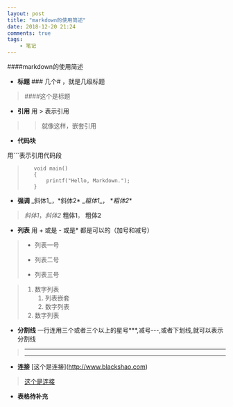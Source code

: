 ```yaml
---
layout: post
title: "markdown的使用简述"
date: 2018-12-20 21:24
comments: true
tags: 
	- 笔记
---
```


####markdown的使用简述

+  **标题**
 \###
几个\# ，就是几级标题
> ####这个是标题

+ **引用**
用 > 表示引用
>
>> 就像这样，嵌套引用

+ **代码块**
<!--more-->
用\```表示引用代码段
>```
>    void main()
>    {
>        printf("Hello, Markdown.");
>    }
> ```

+ **强调**
\_斜体1_，\*斜体2*
\__粗体1__， \**粗体2**
>_斜体1_，*斜体2*
>__粗体1__， **粗体2**

+ **列表**
用 \+ 或是 \- 或是\* 都是可以的（加号和减号）
> + 列表一号
> - 列表二号
> * 列表三号

> 1. 数字列表
>    1. 列表嵌套
>    2. 数字列表   
> 2. 数字列表

+ **分割线**
一行连用三个或者三个以上的星号***,减号---,或者下划线,就可以表示分割线
> ***
> ---

+ **连接**
 \[这个是连接](http://www.blackshao.com)
> [这个是连接](http://www.blackshao.com)

+ **表格待补充**